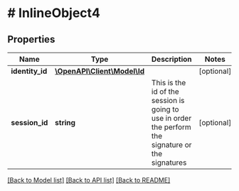 # # InlineObject4

## Properties

Name | Type | Description | Notes
------------ | ------------- | ------------- | -------------
**identity_id** | [**\OpenAPI\Client\Model\Id**](Id.md) |  | [optional] 
**session_id** | **string** | This is the id of the session is going to use in order the perform the signature or the signatures | [optional] 

[[Back to Model list]](../../README.md#documentation-for-models) [[Back to API list]](../../README.md#documentation-for-api-endpoints) [[Back to README]](../../README.md)


